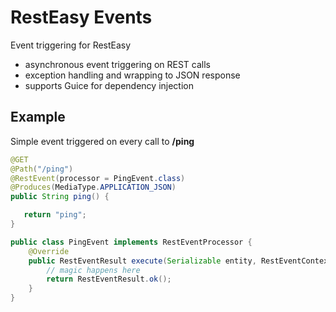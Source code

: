 # RestEasy Events
Event triggering for RestEasy

* asynchronous event triggering on REST calls
* exception handling and wrapping to JSON response
* supports Guice for dependency injection
 
## Example
Simple event triggered on every call to **/ping**
 
 ```java
@GET
@Path("/ping")
@RestEvent(processor = PingEvent.class)
@Produces(MediaType.APPLICATION_JSON)
public String ping() {

    return "ping";
}
```

```java
public class PingEvent implements RestEventProcessor {
    @Override
    public RestEventResult execute(Serializable entity, RestEventContext context) throws Exception {
        // magic happens here
        return RestEventResult.ok();
    }
}
```
